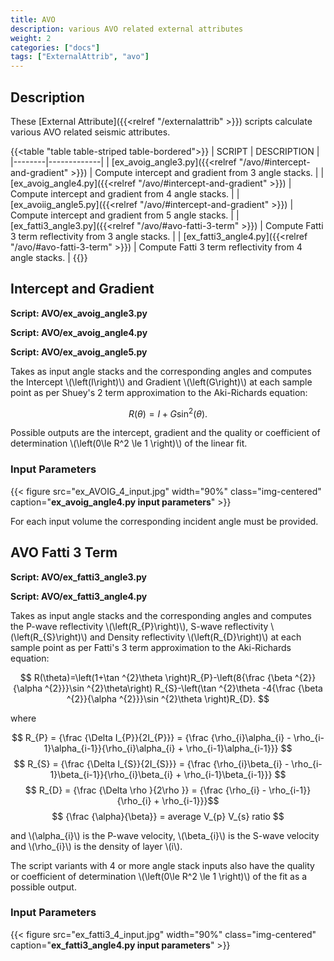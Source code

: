```yaml
---
title: AVO
description: various AVO related external attributes
weight: 2
categories: ["docs"]
tags: ["ExternalAttrib", "avo"]
---
```


## Description
These [External Attribute]({{<relref "/externalattrib" >}}) scripts calculate various AVO related seismic
attributes.

{{<table "table table-striped table-bordered">}}
| SCRIPT | DESCRIPTION |
|--------|-------------|
| [ex_avoig_angle3.py]({{<relref "/avo/#intercept-and-gradient" >}}) | Compute intercept and gradient from 3 angle stacks. |
| [ex_avoig_angle4.py]({{<relref "/avo/#intercept-and-gradient" >}}) | Compute intercept and gradient from 4 angle stacks. |
| [ex_avoiig_angle5.py]({{<relref "/avo/#intercept-and-gradient" >}}) | Compute intercept and gradient from 5 angle stacks. |
| [ex_fatti3_angle3.py]({{<relref "/avo/#avo-fatti-3-term" >}}) | Compute Fatti 3 term reflectivity from 3 angle stacks. |
| [ex_fatti3_angle4.py]({{<relref "/avo/#avo-fatti-3-term" >}}) | Compute Fatti 3 term reflectivity from 4 angle stacks. |
{{</table>}}

## Intercept and Gradient
__Script: AVO/ex_avoig_angle3.py__

__Script: AVO/ex_avoig_angle4.py__

__Script: AVO/ex_avoig_angle5.py__

Takes as input angle stacks and the corresponding angles and computes the Intercept \\(\left(I\right)\\) and Gradient \\(\left(G\right)\\)
at each sample point as per Shuey's 2 term approximation to the Aki-Richards equation:

$$ R(\theta) = I + G \sin ^{2}(\theta). $$

Possible outputs are the intercept, gradient and the quality or coefficient of determination \\(\left(0\le R^2 \le 1 \right)\\) of the linear fit.

### Input Parameters
{{< figure src="ex_AVOIG_4_input.jpg" width="90%" class="img-centered" caption="**ex_avoig_angle4.py input parameters**" >}}

For each input volume the corresponding incident angle must be provided.

## AVO Fatti 3 Term
__Script: AVO/ex_fatti3_angle3.py__

__Script: AVO/ex_fatti3_angle4.py__

Takes as input angle stacks and the corresponding angles and computes the P-wave reflectivity \\(\left(R_{P}\right)\\),
S-wave reflectivity \\(\left(R_{S}\right)\\) and Density reflectivity \\(\left(R_{D}\right)\\) at each sample point as per Fatti's 3 term approximation
to the Aki-Richards equation:

$$ R(\theta)=\left(1+\tan ^{2}\theta \right)R_{P}-\left(8{\frac {\beta ^{2}}{\alpha ^{2}}}\sin ^{2}\theta\right) R_{S}-\left(\tan ^{2}\theta -4{\frac {\beta ^{2}}{\alpha ^{2}}}\sin ^{2}\theta \right)R_{D}. $$

where

$$ R_{P} = {\frac {\Delta I_{P}}{2I_{P}}} = {\frac {\rho_{i}\alpha_{i} - \rho_{i-1}\alpha_{i-1}}{\rho_{i}\alpha_{i} + \rho_{i-1}\alpha_{i-1}}} $$
$$ R_{S} = {\frac {\Delta I_{S}}{2I_{S}}} = {\frac {\rho_{i}\beta_{i} - \rho_{i-1}\beta_{i-1}}{\rho_{i}\beta_{i} + \rho_{i-1}\beta_{i-1}}} $$
$$ R_{D} = {\frac {\Delta \rho }{2\rho }} = {\frac {\rho_{i} - \rho_{i-1}}{\rho_{i} + \rho_{i-1}}}$$
$$ {\frac {\alpha}{\beta}} = average V_{p} V_{s} ratio $$

and \\(\alpha_{i}\\) is the P-wave velocity, \\(\beta_{i}\\) is the S-wave velocity and \\(\rho_{i}\\) is the density of layer \\(i\\).

The script variants with 4 or more angle stack inputs also have the quality or coefficient of determination \\(\left(0\le R^2 \le 1 \right)\\) of the fit as a possible output.

### Input Parameters
{{< figure src="ex_fatti3_4_input.jpg" width="90%" class="img-centered" caption="**ex_fatti3_angle4.py input parameters**" >}}

